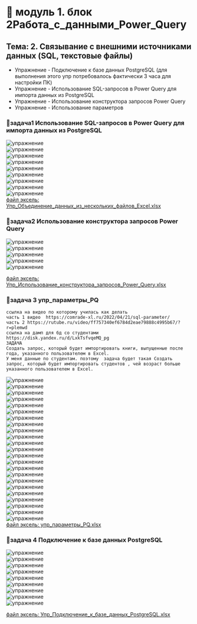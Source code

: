 # 🦖 модуль 1. блок 2Работа_с_данными_Power_Query
## Тема: 2. Связывание с внешними источниками данных (SQL, текстовые файлы)
 - Упражнение - Подключение к базе данных PostgreSQL (для выполнения этого упр потребовалось фактически 3 часа для настройки ПК) 
 - Упражнение - Использование SQL-запросов в Power Query для импорта данных из PostgreSQL
 - Упражнение - Использование конструктора запросов Power Query
 - Упражнение - Использование параметров
### 🦍задача1  Использование SQL-запросов в Power Query для импорта данных из PostgreSQL
![упражнение](images/02_01_001.png)<br>
![упражнение](images/02_01_002.png)<br>
![упражнение](images/02_01_003.png)<br>
![упражнение](images/02_01_004.png)<br>
![упражнение](images/02_01_005.png)<br>
![упражнение](images/02_01_006.png)<br>
![упражнение](images/02_01_007.png)<br>
![упражнение](images/02_01_008.png)<br>
![упражнение](images/02_01_009.png)<br>
[файл эксель: Упр_Объединение_данных_из_нескольких_файлов_Excel.xlsx](files/Упр_Объединение_данных_из_нескольких_файлов_Excel.xlsx)<br>
### 🦍задача2 Использование конструктора запросов Power Query 
![упражнение](images/02_01_010.png)<br>
![упражнение](images/02_01_011.png)<br>
![упражнение](images/02_01_012.png)<br>
![упражнение](images/02_01_013.png)<br>
![упражнение](images/02_01_014.png)<br>

[файл эксель: Упр_Использование_конструктора_запросов_Power_Query.xlsx](files/Упр_Использование_конструктора_запросов_Power_Query.xlsx)<br>
### 🦍задача 3 упр_параметры_PQ
```
ссылка на видео по которому училась как делать
часть 1 видео  https://comrade-xl.ru/2022/04/21/sql-parameter/ 
часть 2 https://rutube.ru/video/ff757340ef6784d2eae79888c4995b67/?r=plemwd 
ссылка на дамп для бд со студентами https://disk.yandex.ru/d/LxkTsfvqeMQ_pg 
ЗАДАЧА 
Создать запрос, который будет импортировать книги, выпущенные после года, указанного пользователем в Excel.
У меня данные по студентам. поэтому  задача будет такая Создать запрос, который будет импортировать студентов , чей возраст больше  указанного пользователем в Excel.
```
![упражнение](images/02_01_015.png)<br>
![упражнение](images/02_01_016.png)<br>
![упражнение](images/02_01_017.png)<br>
![упражнение](images/02_01_018.png)<br>
![упражнение](images/02_01_019.png)<br>
![упражнение](images/02_01_020.png)<br>
![упражнение](images/02_01_021.png)<br>
![упражнение](images/02_01_022.png)<br>
![упражнение](images/02_01_023.png)<br>
![упражнение](images/02_01_024.png)<br>
![упражнение](images/02_01_025.png)<br>
![упражнение](images/02_01_026.png)<br>
![упражнение](images/02_01_027.png)<br>
![упражнение](images/02_01_028.png)<br>
![упражнение](images/02_01_029.png)<br>
![упражнение](images/02_01_030.png)<br>
![упражнение](images/02_01_031.png)<br>
![упражнение](images/02_01_032.png)<br>
![упражнение](images/02_01_033.png)<br>
![упражнение](images/02_01_034.png)<br>
![упражнение](images/02_01_035.png)<br>
![упражнение](images/02_01_036.png)<br>
![упражнение](images/02_01_037.png)<br>
[файл эксель: упр_параметры_PQ.xlsx](files/упр_параметры_PQ.xlsx)<br>
### 🦍задача 4 Подключение к базе данных PostgreSQL
![упражнение](images/02_01_038.png)<br>
![упражнение](images/02_01_039.png)<br>
![упражнение](images/02_01_040.png)<br>
![упражнение](images/02_01_041.png)<br>
![упражнение](images/02_01_042.png)<br>
![упражнение](images/02_01_043.png)<br>
![упражнение](images/02_01_044.png)<br>
![упражнение](images/02_01_045.png)<br>
![упражнение](images/02_01_046.png)<br>

[файл эксель: Упр_Подключение_к_базе_данных_PostgreSQL.xlsx](files/Упр_Подключение_к_базе_данных_PostgreSQL.xlsx)<br>